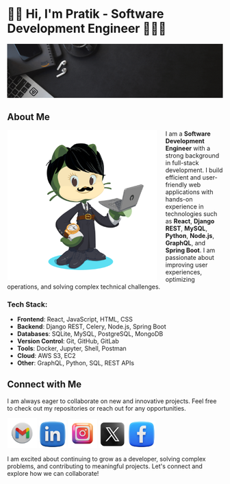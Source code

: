 # 👋🏼 Hi, I'm Pratik - Software Development Engineer 🧑🏼‍💻

![Banner](Banner.gif)

## About Me

<img src="octocat.png" align="left" alt="Octocat" style="margin-right: 20px; width: 350px; pointer-events: none;">

I am a **Software Development Engineer** with a strong background in full-stack development. I build efficient and user-friendly web applications with hands-on experience in technologies such as **React**, **Django REST**, **MySQL**, **Python**, **Node.js**, **GraphQL**, and **Spring Boot**. I am passionate about improving user experiences, optimizing operations, and solving complex technical challenges.

### Tech Stack:
- **Frontend**: React, JavaScript, HTML, CSS
- **Backend**: Django REST, Celery, Node.js, Spring Boot
- **Databases**: SQLite, MySQL, PostgreSQL, MongoDB
- **Version Control**: Git, GitHub, GitLab
- **Tools**: Docker, Jupyter, Shell, Postman
- **Cloud**: AWS S3, EC2
- **Other**: GraphQL, Python, SQL, REST APIs

## Connect with Me
I am always eager to collaborate on new and innovative projects. Feel free to check out my repositories or reach out for any opportunities.
<p align="left">
    <a href="mailto:pratikmandgebussiness@gmail.com"><img src="social/gmail.png" alt="Pratik Mandge - Gmail" height="70"></a>
    <a href="https://www.linkedin.com/in/pratik-mandge/"><img src="social/linkedin.png" alt="Pratik Mandge - LinkedIn" height="64"></a>
    <a href="https://www.instagram.com/pratik_mandge"><img src="social/instagram.png" alt="Pratik Mandge - Instagram" height="68"></a>
    <a href="https://x.com/pratikmandge"><img src="social/x.png" alt="X" height="64"></a>
    <a href="https://www.facebook.com/pratik.mandge.5"><img src="social/facebook.png" alt="Pratik Mandge - Facebook" height="64"></a>
</p>

I am excited about continuing to grow as a developer, solving complex problems, and contributing to meaningful projects. Let's connect and explore how we can collaborate!

